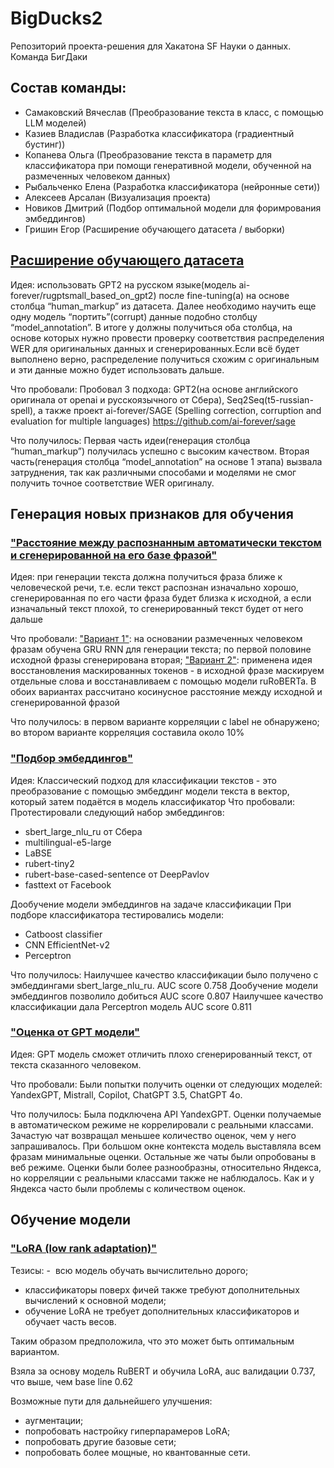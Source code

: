 # BigDucks2
Репозиторий проекта-решения для Хакатона SF Науки о данных. Команда БигДаки
## Состав команды:

* Самаковский Вячеслав (Преобразование текста в класс, с помощью LLM моделей)
* Казиев Владислав (Разработка классификатора (градиентный бустинг))
* Копанева Ольга (Преобразование текста в параметр для классификатора при помощи генеративной модели, обученной на размеченных человеком данных)
* Рыбальченко Елена (Разработка классификатора (нейронные сети))
* Алексеев Арсалан (Визуализация проекта)
* Новиков Дмитрий (Подбор оптимальной модели для форимрования эмбеддингов)
* Гришин Егор (Расширение обучающего датасета / выборки)



## [Расширение обучающего датасета](gpt_ru.ipynb)
Идея: использовать GPT2 на русском языке(модель ai-forever/rugptsmall_based_on_gpt2) после fine-tuning(а) на основе столбца “human_markup” из датасета. Далее необходимо научить еще одну модель “портить”(corrupt) данные подобно столбцу “model_annotation”. В итоге у должны получиться оба столбца, на основе которых нужно провести проверку соответствия распределения WER для оригинальных данных и сгенерированных.Если всё будет выполнено верно, распределение получиться схожим с оригинальным и эти данные можно будет использовать дальше.

Что пробовали: Пробовал 3 подхода: GPT2(на основе английского оригинала от openai и русскоязычного от Сбера), Seq2Seq(t5-russian-spell), а также проект ai-forever/SAGE (Spelling correction, corruption and evaluation for multiple languages) https://github.com/ai-forever/sage

Что получилось: Первая часть идеи(генерация столбца “human_markup”) получилась успешно с высоким качеством. Вторая часть(генерация столбца “model_annotation” на основе 1 этапа) вызвала затруднения, так как различными способами и моделями не смог получить точное соответствие WER оригиналу.


## Генерация новых признаков для обучения
### ["Расстояние между распознанным автоматически текстом и сгенерированной на его базе фразой"](part_sent_gen.ipynb)
Идея: при генерации текста должна получиться фраза ближе к человеческой речи, т.е. если текст распознан изначально хорошо, сгенерированная по его части фраза будет близка к исходной, а если изначальный текст плохой, то сгенерированный текст будет от него дальше

Что пробовали:
["Вариант 1"](part_sent_gen.ipynb): на основании размеченных человеком фразам обучена GRU RNN для генерации текста; по первой половине исходной фразы сгенерирована вторая;
["Вариант 2"](part_sent_gen_bert.ipynb): применена идея восстановления маскированных токенов - в исходной фразе маскируем отдельные слова и восстанавливаем с помощью модели ruRoBERTa.
В обоих вариантах рассчитано косинусное расстояние между исходной и сгенерированной фразой

Что получилось: в первом варианте корреляции с label не обнаружено; во втором варианте корреляция составила около 10%

### ["Подбор эмбеддингов"](embeddings-eval.ipynb)
Идея: 
Классический подход для классификации текстов - это преобразование с помощью эмбеддинг модели текста в вектор, который затем подаётся в модель классификатор
Что пробовали:
Протестировали следующий набор эмбеддингов: 
- sbert_large_nlu_ru от Сбера
- multilingual-e5-large 
- LaBSE
- rubert-tiny2
- rubert-base-cased-sentence от DeepPavlov
- fasttext от Facebook

Дообучение модели эмбеддингов на задаче классификации
При подборе классификатора тестировались модели:
- Catboost classifier
- CNN EfficientNet-v2
- Perceptron

Что получилось:
Наилучшее качество классификации было получено с эмбеддингами sbert_large_nlu_ru. AUC score 0.758
Дообучение модели эмбеддингов позволило добиться AUC score 0.807
Наилучшее качество классификации дала Perceptron модель AUC score 0.811


### ["Оценка от GPT модели"](Api_GPT.ipynb)
Идея: GPT модель сможет отличить плохо сгенерированный текст, от текста сказанного человеком. 

Что пробовали: Были попытки получить оценки от следующих моделей: YandexGPT, Mistrall, Copilot, ChatGPT 3.5, ChatGPT 4o.

Что получилось: Была подключена API YandexGPT. Оценки получаемые в автоматическом режиме не коррелировали с реальными классами. Зачастую чат возвращал меньшее количество оценок, чем у него запрашивалось. При большом окне контекста модель выставляла всем фразам минимальные оценки. Остальные же чаты были опробованы в веб режиме. Оценки были более разнообразны, относительно Яндекса, но корреляции с реальными классами также не наблюдалось. Как и у Яндекса часто были проблемы с количеством оценок.



## Обучение модели

### ["LoRA (low rank adaptation)"](LORA_funetune.ipynb)

Тезисы:
-  всю модель обучать вычислительно дорого;
- классификаторы поверх фичей также требуют дополнительных вычислений к основной модели;
- обучение LoRA не требует дополнительных классификаторов и обучает часть весов.

Таким образом предположила, что это может быть оптимальным вариантом.

Взяла за основу модель RuBERT и обучила LoRA, auc валидации 0.737, что выше, чем base line 0.62

Возможные пути для дальнейшего улучшения:
- аугментации;
- попробовать настройку гиперпарамеров LoRA;
- попробовать другие базовые сети;
- попробовать более мощные, но квантованные сети.


